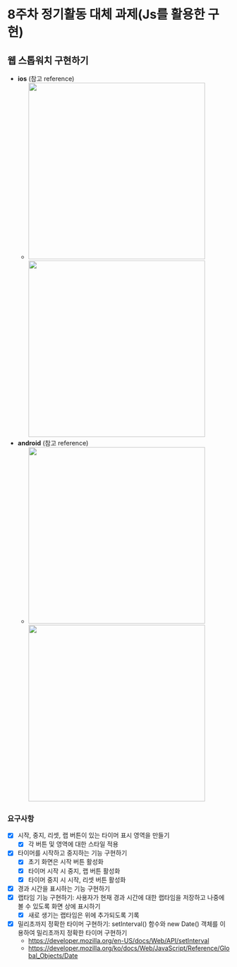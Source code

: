 # 8주차 정기활동 대체 과제(Js를 활용한 구현)

## 웹 스톱워치 구현하기

- **ios** (참고 reference)
  - <img src="https://user-images.githubusercontent.com/106325839/235596078-0dafce73-db94-45ef-8308-96a30c21d107.png" height = "400px"> <img src="https://user-images.githubusercontent.com/106325839/235596562-a249f0c8-9d7c-401c-b1f3-1c386cbf24b8.png" height = "400px">
- **android** (참고 reference)
  - <img src="https://user-images.githubusercontent.com/106325839/235596713-1260b4ba-b6f3-4eec-af8c-7e31c0d6c052.jpeg" height="400px"> <img src="https://user-images.githubusercontent.com/106325839/235596690-cc2de5d6-db42-483f-8cc6-388236e2776d.jpeg" height="400px">

### 요구사항

- [x] 시작, 중지, 리셋, 랩 버튼이 있는 타이머 표시 영역을 만들기
  - [x] 각 버튼 및 영역에 대한 스타일 적용
- [x] 타이머를 시작하고 중지하는 기능 구현하기
  - [x] 초기 화면은 시작 버튼 활성화
  - [x] 타이머 시작 시 중지, 랩 버튼 활성화
  - [x] 타이머 중지 시 시작, 리셋 버튼 활성화
- [x] 경과 시간을 표시하는 기능 구현하기
- [x] 랩타임 기능 구현하기: 사용자가 현재 경과 시간에 대한 랩타임을 저장하고 나중에 볼 수 있도록 화면 상에 표시하기
  - [x] 새로 생기는 랩타임은 위에 추가되도록 기록
- [x] 밀리초까지 정확한 타이머 구현하기: setInterval() 함수와 new Date() 객체를 이용하여 밀리초까지 정확한 타이머 구현하기
  - https://developer.mozilla.org/en-US/docs/Web/API/setInterval
  - https://developer.mozilla.org/ko/docs/Web/JavaScript/Reference/Global_Objects/Date
